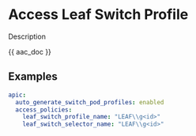 # Access Leaf Switch Profile

Description

{{ aac_doc }}
## Examples

```yaml
apic:
  auto_generate_switch_pod_profiles: enabled
  access_policies:
    leaf_switch_profile_name: "LEAF\\g<id>"
    leaf_switch_selector_name: "LEAF\\g<id>"
```
